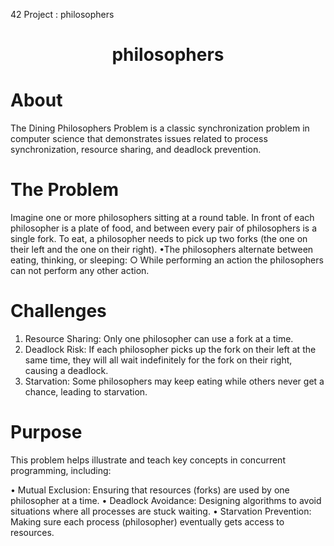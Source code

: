 42 Project : philosophers
# <h1 align="center">philosophers</h1>

# About
The Dining Philosophers Problem is a classic synchronization problem in computer science that demonstrates issues related to process synchronization, resource sharing, and deadlock prevention.

# The Problem
Imagine one or more philosophers sitting at a round table. In front of each philosopher is a plate of food, and between every pair of philosophers is a single fork. To eat, a philosopher needs to pick up two forks (the one on their left and the one on their right).
•The philosophers alternate between eating, thinking, or sleeping:
 ○ While performing an action the philosophers can not perform any other action.


# Challenges
1. Resource Sharing: Only one philosopher can use a fork at a time.
2. Deadlock Risk: If each philosopher picks up the fork on their left at the same time, they will all wait indefinitely for the fork on their right, causing a deadlock.
3. Starvation: Some philosophers may keep eating while others never get a chance, leading to starvation.

# Purpose
This problem helps illustrate and teach key concepts in concurrent programming, including:

• Mutual Exclusion: Ensuring that resources (forks) are used by one philosopher at a time.
• Deadlock Avoidance: Designing algorithms to avoid situations where all processes are stuck waiting.
• Starvation Prevention: Making sure each process (philosopher) eventually gets access to resources.
